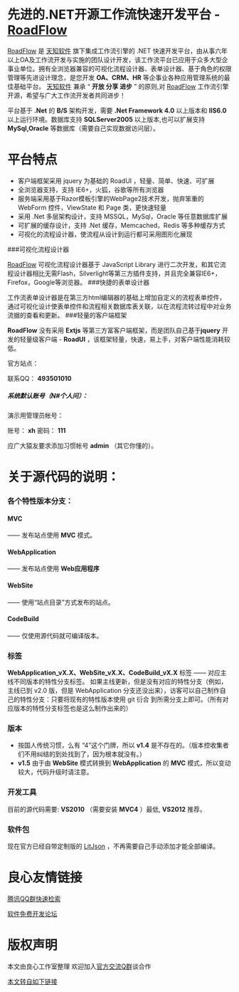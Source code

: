 先进的.NET开源工作流快速开发平台 - [RoadFlow]
========

 [RoadFlow] 是 [天知软件][RoadFlow] 旗下集成工作流引擎的 .NET 快速开发平台，由从事六年以上OA及工作流开发与实施的团队设计开发，该工作流平台已应用于众多大型企事业单位。拥有全浏览器兼容的可视化流程设计器、表单设计器、基于角色的权限管理等先进设计理念，是您开发 **OA、CRM、HR** 等企事业各种应用管理系统的最佳基础平台。 [天知软件][RoadFlow] 兼承 “ **开放 分享 进步** ” 的原则,对 [RoadFlow] 工作流引擎开源，希望与广大工作流开发者共同进步！

 平台基于 **.Net** 的 **B/S** 架构开发，需要 **.Net Framework 4.0** 以上版本和 **IIS6.0** 以上运行环境。数据库支持 **SQLServer2005** 以上版本,也可以扩展支持 **MySql,Oracle** 等数据库（需要自己实现数据访问层）。

 

# 平台特点

  * 客户端框架采用 jquery 为基础的 RoadUI ，轻量、简单、快速、可扩展
  * 全浏览器支持，支持 IE6+，火狐，谷歌等所有浏览器
  * 服务端采用基于Razor模板引擎的WebPage2技术开发，抛弃笨重的 WebForm 控件，ViewState 和 Page 类，更快速轻量
  * 采用 .Net 多层架构设计，支持 MSSQL，MySql，Oracle 等任意数据库扩展
  * 可扩展的缓存设计，支持 .Net 缓存，Memcached，Redis 等多种缓存方式
  * 可视化的流程设计器，使流程从设计到运行都可采用图形化展现

###可视化流程设计器
 

 [RoadFlow] 可视化流程设计器基于 JavaScript Library 进行二次开发，和其它流程设计器相比无需Flash，Silverlight等第三方插件支持，并且完全兼容IE6+，Firefox，Google等浏览器。
###快捷的表单设计器
 

 工作流表单设计器是在第三方html编辑器的基础上增加自定义的流程表单控件，通过可视化设计使表单控件和流程相关数据库表关联，以在流程流转过程中对业务流据的查看和更新。
###轻量的客户端框架
 

 **RoadFlow** 没有采用 **Extjs** 等第三方富客户端框架，而是团队自己基于**jquery** 开发的轻量级客户端 - **RoadUI** ，该框架轻量，快速，易上手，对客户端性能消耗较低。

官方站点： 

联系QQ：	**493501010**


##### 系统默认账号（N#个人问）：

演示用管理员帐号：

账号： **xh** 
密码： **111** 

应广大猿友要求添加习惯帐号 **admin** （其它你懂的）。

# 关于源代码的说明：
### 各个特性版本分支：
#### MVC
 —— 发布站点使用 **MVC** 模式。
#### WebApplication
 —— 发布站点使用 **Web应用程序**
#### WebSite
 —— 使用“站点目录”方式发布的站点。
#### CodeBuild
 —— 仅使用源代码就可编译版本。
### 标签
**WebApplication_vX.X、WebSite_vX.X、CodeBuild_vX.X** 标签 —— 对应主线不同版本的特性分支标签。
如果主线更新，但是没有对应的特性分支（例如，主线已到 v2.0 版，但是 WebApplication 分支还没出来），访客可以自己制作自己的特性分支：只要将现有的特性版本使用 git 衍合 到所需分支上即可。（所有对应版本的特性分支标签也是这么制作出来的）
### 版本
   * 按国人传统习惯，么有 “4”这个门牌，所以 **v1.4** 是不存在的。（版本控收集者们不用纠结的到处找到了，因为根本就没有。）
   * **v1.5** 由于由 **WebSite** 模式转换到 **WebApplication** 的 **MVC** 模式，所以变动较大，代码升级时请注意。

### 开发工具
目前的源代码需要: **VS2010** （需要安装 **MVC4** ）最低, **VS2012** 推荐。

### 软件包
现在官方已经自带定制版的 [LitJson] ，不再需要自己手动添加才能全部编译。

[RoadFlow]:http://www.roadflow.net
[GitHub]:https://github.com
[git@osc]:http://gitee.com
[LitJson]:https://github.com/lbv/litjson/



 # 良心友情链接

[腾讯QQ群快速检索](http://u.720life.cn/s/8cf73f7c)

[软件免费开发论坛](http://u.720life.cn/s/bbb01dc0)

# 版权声明 

本文由良心工作室整理 欢迎加入[官方交流Q群](https://u.720life.cn/s/f2316816)谈合作

[本文转自如下链接](http://u.720life.cn/g/2e71d0f0a5c601172267ba20d3a43c6e29045a69df8a2820b15b3d37339653f8d7b70ae6e2c3bd73fb9e1d67959298a024da87f95d8a93e096ff93a100e9e656)